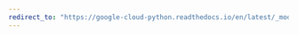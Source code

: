```yaml
---
redirect_to: "https://google-cloud-python.readthedocs.io/en/latest/_modules/google/cloud/vision_v1p2beta1.html"
---
```

